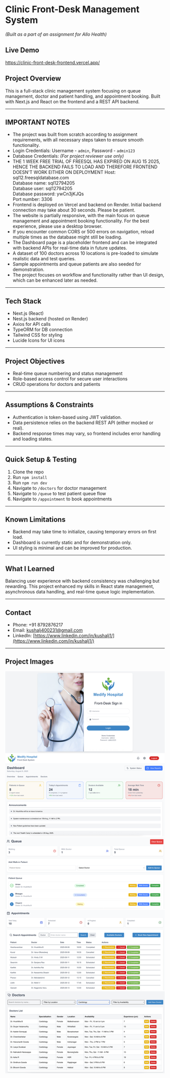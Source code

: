 # Clinic Front-Desk Management System  
*(Built as a part of an assignment for Allo Health)*

## Live Demo
https://clinic-front-desk-frontend.vercel.app/

## Project Overview  
This is a full-stack clinic management system focusing on queue management, doctor and patient handling, and appointment booking. Built with Next.js and React on the frontend and a REST API backend.

---

## IMPORTANT NOTES
- The project was built from scratch according to assignment requirements, with all necessary steps taken to ensure smooth functionality.
- Login Credentials: Username - `admin`, Password - `admin123`
- Database Credentials: *(For project reviewer use only)*
- THE 1 WEEK FREE TRIAL OF FREESQL HAS EXPIRED ON AUG 15 2025, HENCE THE BACKEND FAILS TO LOAD AND THEREFORE FRONTEND DOESN'T WORK EITHER ON DEPLOYMENT
  Host: sql12.freesqldatabase.com  
  Database name: sql12794205  
  Database user: sql12794205  
  Database password: ywCn3jKJQs  
  Port number: 3306
- Frontend is deployed on Vercel and backend on Render. Initial backend connection may take about 30 seconds. Please be patient.
- The website is partially responsive, with the main focus on queue management and appointment booking functionality. For the best experience, please use a desktop browser.
- If you encounter common CORS or 500 errors on navigation, reload multiple times as the database might still be loading.
- The Dashboard page is a placeholder frontend and can be integrated with backend APIs for real-time data in future updates.
- A dataset of 100 doctors across 10 locations is pre-loaded to simulate realistic data and test queries.
- Sample appointments and queue patients are also seeded for demonstration.
- The project focuses on workflow and functionality rather than UI design, which can be enhanced later as needed.

---

## Tech Stack  
- Next.js (React)  
- Nest.js backend (hosted on Render)  
- Axios for API calls
- TypeORM for DB connection
- Tailwind CSS for styling  
- Lucide Icons for UI icons  

---

## Project Objectives  
- Real-time queue numbering and status management  
- Role-based access control for secure user interactions  
- CRUD operations for doctors and patients  

---

## Assumptions & Constraints  
- Authentication is token-based using JWT validation.  
- Data persistence relies on the backend REST API (either mocked or real).  
- Backend response times may vary, so frontend includes error handling and loading states.  

---

## Quick Setup & Testing  
1. Clone the repo  
2. Run `npm install`  
3. Run `npm run dev`  
4. Navigate to `/doctors` for doctor management  
5. Navigate to `/queue` to test patient queue flow  
6. Navigate to `/appointment` to book appointments  

---

## Known Limitations  
- Backend may take time to initialize, causing temporary errors on first load.  
- Dashboard is currently static and for demonstration only.  
- UI styling is minimal and can be improved for production.  

---

## What I Learned  
Balancing user experience with backend consistency was challenging but rewarding. This project enhanced my skills in React state management, asynchronous data handling, and real-time queue logic implementation.

---

## Contact  
- Phone: +91 8792876217  
- Email: kushalj400231@gmail.com  
- LinkedIn: [https://www.linkedin.com/in/kushalj1/](https://www.linkedin.com/in/kushalj1/)  

---

## Project Images  
![Login Page](./readme_assets/prev1.png)  
![Dashboard](./readme_assets/prev2.png)  
![Queue](./readme_assets/prev3.png)  
![Appointments](./readme_assets/prev4.png)  
![Doctors](./readme_assets/prev5.png)  
